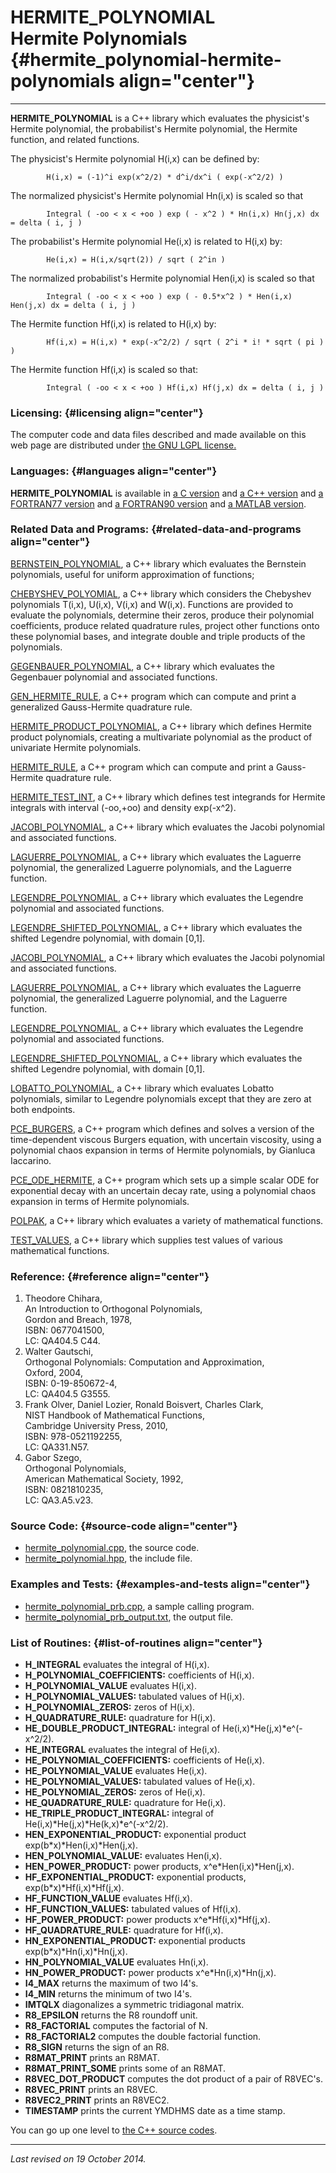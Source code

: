 HERMITE\_POLYNOMIAL\
Hermite Polynomials {#hermite_polynomial-hermite-polynomials align="center"}
====================

------------------------------------------------------------------------

**HERMITE\_POLYNOMIAL** is a C++ library which evaluates the physicist's
Hermite polynomial, the probabilist's Hermite polynomial, the Hermite
function, and related functions.

The physicist's Hermite polynomial H(i,x) can be defined by:

            H(i,x) = (-1)^i exp(x^2/2) * d^i/dx^i ( exp(-x^2/2) )
          

The normalized physicist's Hermite polynomial Hn(i,x) is scaled so that

            Integral ( -oo < x < +oo ) exp ( - x^2 ) * Hn(i,x) Hn(j,x) dx = delta ( i, j )
          

The probabilist's Hermite polynomial He(i,x) is related to H(i,x) by:

            He(i,x) = H(i,x/sqrt(2)) / sqrt ( 2^in )
          

The normalized probabilist's Hermite polynomial Hen(i,x) is scaled so
that

            Integral ( -oo < x < +oo ) exp ( - 0.5*x^2 ) * Hen(i,x) Hen(j,x) dx = delta ( i, j )
          

The Hermite function Hf(i,x) is related to H(i,x) by:

            Hf(i,x) = H(i,x) * exp(-x^2/2) / sqrt ( 2^i * i! * sqrt ( pi ) )
          

The Hermite function Hf(i,x) is scaled so that:

            Integral ( -oo < x < +oo ) Hf(i,x) Hf(j,x) dx = delta ( i, j )
          

### Licensing: {#licensing align="center"}

The computer code and data files described and made available on this
web page are distributed under [the GNU LGPL
license.](../../txt/gnu_lgpl.txt)

### Languages: {#languages align="center"}

**HERMITE\_POLYNOMIAL** is available in [a C
version](../../c_src/hermite_polynomial/hermite_polynomial.html) and [a
C++ version](../../cpp_src/hermite_polynomial/hermite_polynomial.html)
and [a FORTRAN77
version](../../f77_src/hermite_polynomial/hermite_polynomial.html) and
[a FORTRAN90
version](../../f_src/hermite_polynomial/hermite_polynomial.html) and [a
MATLAB version](../../m_src/hermite_polynomial/hermite_polynomial.html).

### Related Data and Programs: {#related-data-and-programs align="center"}

[BERNSTEIN\_POLYNOMIAL](../../cpp_src/bernstein_polynomial/bernstein_polynomial.html),
a C++ library which evaluates the Bernstein polynomials, useful for
uniform approximation of functions;

[CHEBYSHEV\_POLYOMIAL](../../cpp_src/chebyshev_polynomial/chebyshev_polynomial.html),
a C++ library which considers the Chebyshev polynomials T(i,x), U(i,x),
V(i,x) and W(i,x). Functions are provided to evaluate the polynomials,
determine their zeros, produce their polynomial coefficients, produce
related quadrature rules, project other functions onto these polynomial
bases, and integrate double and triple products of the polynomials.

[GEGENBAUER\_POLYNOMIAL](../../cpp_src/gegenbauer_polynomial/gegenbauer_polynomial.html),
a C++ library which evaluates the Gegenbauer polynomial and associated
functions.

[GEN\_HERMITE\_RULE](../../cpp_src/gen_hermite_rule/gen_hermite_rule.html),
a C++ program which can compute and print a generalized Gauss-Hermite
quadrature rule.

[HERMITE\_PRODUCT\_POLYNOMIAL](../../cpp_src/hermite_product_polynomial/hermite_product_polynomial.html),
a C++ library which defines Hermite product polynomials, creating a
multivariate polynomial as the product of univariate Hermite
polynomials.

[HERMITE\_RULE](../../cpp_src/hermite_rule/hermite_rule.html), a C++
program which can compute and print a Gauss-Hermite quadrature rule.

[HERMITE\_TEST\_INT](../../cpp_src/hermite_test_int/hermite_test_int.html),
a C++ library which defines test integrands for Hermite integrals with
interval (-oo,+oo) and density exp(-x\^2).

[JACOBI\_POLYNOMIAL](../../cpp_src/jacobi_polynomial/jacobi_polynomial.html),
a C++ library which evaluates the Jacobi polynomial and associated
functions.

[LAGUERRE\_POLYNOMIAL](../../cpp_src/laguerre_polynomial/laguerre_polynomial.html),
a C++ library which evaluates the Laguerre polynomial, the generalized
Laguerre polynomials, and the Laguerre function.

[LEGENDRE\_POLYNOMIAL](../../cpp_src/legendre_polynomial/legendre_polynomial.html),
a C++ library which evaluates the Legendre polynomial and associated
functions.

[LEGENDRE\_SHIFTED\_POLYNOMIAL](../../cpp_src/legendre_shifted_polynomial/legendre_shifted_polynomial.html),
a C++ library which evaluates the shifted Legendre polynomial, with
domain \[0,1\].

[JACOBI\_POLYNOMIAL](../../cpp_src/jacobi_polynomial/jacobi_polynomial.html),
a C++ library which evaluates the Jacobi polynomial and associated
functions.

[LAGUERRE\_POLYNOMIAL](../../cpp_src/laguerre_polynomial/laguerre_polynomial.html),
a C++ library which evaluates the Laguerre polynomial, the generalized
Laguerre polynomial, and the Laguerre function.

[LEGENDRE\_POLYNOMIAL](../../cpp_src/legendre_polynomial/legendre_polynomial.html),
a C++ library which evaluates the Legendre polynomial and associated
functions.

[LEGENDRE\_SHIFTED\_POLYNOMIAL](../../cpp_src/legendre_shifted_polynomial/legendre_shifted_polynomial.html),
a C++ library which evaluates the shifted Legendre polynomial, with
domain \[0,1\].

[LOBATTO\_POLYNOMIAL](../../cpp_src/lobatto_polynomial/lobatto_polynomial.html),
a C++ library which evaluates Lobatto polynomials, similar to Legendre
polynomials except that they are zero at both endpoints.

[PCE\_BURGERS](../../cpp_src/pce_burgers/pce_burgers.html), a C++
program which defines and solves a version of the time-dependent viscous
Burgers equation, with uncertain viscosity, using a polynomial chaos
expansion in terms of Hermite polynomials, by Gianluca Iaccarino.

[PCE\_ODE\_HERMITE](../../cpp_src/pce_ode_hermite/pce_ode_hermite.html),
a C++ program which sets up a simple scalar ODE for exponential decay
with an uncertain decay rate, using a polynomial chaos expansion in
terms of Hermite polynomials.

[POLPAK](../../cpp_src/polpak/polpak.html), a C++ library which
evaluates a variety of mathematical functions.

[TEST\_VALUES](../../cpp_src/test_values/test_values.html), a C++
library which supplies test values of various mathematical functions.

### Reference: {#reference align="center"}

1.  Theodore Chihara,\
    An Introduction to Orthogonal Polynomials,\
    Gordon and Breach, 1978,\
    ISBN: 0677041500,\
    LC: QA404.5 C44.
2.  Walter Gautschi,\
    Orthogonal Polynomials: Computation and Approximation,\
    Oxford, 2004,\
    ISBN: 0-19-850672-4,\
    LC: QA404.5 G3555.
3.  Frank Olver, Daniel Lozier, Ronald Boisvert, Charles Clark,\
    NIST Handbook of Mathematical Functions,\
    Cambridge University Press, 2010,\
    ISBN: 978-0521192255,\
    LC: QA331.N57.
4.  Gabor Szego,\
    Orthogonal Polynomials,\
    American Mathematical Society, 1992,\
    ISBN: 0821810235,\
    LC: QA3.A5.v23.

### Source Code: {#source-code align="center"}

-   [hermite\_polynomial.cpp](hermite_polynomial.cpp), the source code.
-   [hermite\_polynomial.hpp](hermite_polynomial.hpp), the include file.

### Examples and Tests: {#examples-and-tests align="center"}

-   [hermite\_polynomial\_prb.cpp](hermite_polynomial_prb.cpp), a sample
    calling program.
-   [hermite\_polynomial\_prb\_output.txt](hermite_polynomial_prb_output.txt),
    the output file.

### List of Routines: {#list-of-routines align="center"}

-   **H\_INTEGRAL** evaluates the integral of H(i,x).
-   **H\_POLYNOMIAL\_COEFFICIENTS:** coefficients of H(i,x).
-   **H\_POLYNOMIAL\_VALUE** evaluates H(i,x).
-   **H\_POLYNOMIAL\_VALUES:** tabulated values of H(i,x).
-   **H\_POLYNOMIAL\_ZEROS:** zeros of H(i,x).
-   **H\_QUADRATURE\_RULE:** quadrature for H(i,x).
-   **HE\_DOUBLE\_PRODUCT\_INTEGRAL:** integral of
    He(i,x)\*He(j,x)\*e\^(-x\^2/2).
-   **HE\_INTEGRAL** evaluates the integral of He(i,x).
-   **HE\_POLYNOMIAL\_COEFFICIENTS:** coefficients of He(i,x).
-   **HE\_POLYNOMIAL\_VALUE** evaluates He(i,x).
-   **HE\_POLYNOMIAL\_VALUES:** tabulated values of He(i,x).
-   **HE\_POLYNOMIAL\_ZEROS:** zeros of He(i,x).
-   **HE\_QUADRATURE\_RULE:** quadrature for He(i,x).
-   **HE\_TRIPLE\_PRODUCT\_INTEGRAL:** integral of
    He(i,x)\*He(j,x)\*He(k,x)\*e\^(-x\^2/2).
-   **HEN\_EXPONENTIAL\_PRODUCT:** exponential product
    exp(b\*x)\*Hen(i,x)\*Hen(j,x).
-   **HEN\_POLYNOMIAL\_VALUE:** evaluates Hen(i,x).
-   **HEN\_POWER\_PRODUCT:** power products, x\^e\*Hen(i,x)\*Hen(j,x).
-   **HF\_EXPONENTIAL\_PRODUCT:** exponential products,
    exp(b\*x)\*Hf(i,x)\*Hf(j,x).
-   **HF\_FUNCTION\_VALUE** evaluates Hf(i,x).
-   **HF\_FUNCTION\_VALUES:** tabulated values of Hf(i,x).
-   **HF\_POWER\_PRODUCT:** power products x\^e\*Hf(i,x)\*Hf(j,x).
-   **HF\_QUADRATURE\_RULE:** quadrature for Hf(i,x).
-   **HN\_EXPONENTIAL\_PRODUCT:** exponential products
    exp(b\*x)\*Hn(i,x)\*Hn(j,x).
-   **HN\_POLYNOMIAL\_VALUE** evaluates Hn(i,x).
-   **HN\_POWER\_PRODUCT:** power products x\^e\*Hn(i,x)\*Hn(j,x).
-   **I4\_MAX** returns the maximum of two I4's.
-   **I4\_MIN** returns the minimum of two I4's.
-   **IMTQLX** diagonalizes a symmetric tridiagonal matrix.
-   **R8\_EPSILON** returns the R8 roundoff unit.
-   **R8\_FACTORIAL** computes the factorial of N.
-   **R8\_FACTORIAL2** computes the double factorial function.
-   **R8\_SIGN** returns the sign of an R8.
-   **R8MAT\_PRINT** prints an R8MAT.
-   **R8MAT\_PRINT\_SOME** prints some of an R8MAT.
-   **R8VEC\_DOT\_PRODUCT** computes the dot product of a pair of
    R8VEC's.
-   **R8VEC\_PRINT** prints an R8VEC.
-   **R8VEC2\_PRINT** prints an R8VEC2.
-   **TIMESTAMP** prints the current YMDHMS date as a time stamp.

You can go up one level to [the C++ source codes](../cpp_src.html).

------------------------------------------------------------------------

*Last revised on 19 October 2014.*
